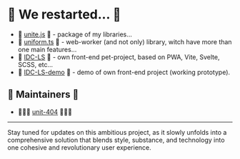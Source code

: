 # 🏴 We restarted... 🏴

- 🏅 [unite.js](https://github.com/BZ-0/unite.js) 🏅 - package of my libraries...
- 🥋 [uniform.ts](https://github.com/BZ-0/uniform.ts) 🥋 - web-worker (and not only) library, witch have more than one main features...
- 👑 [IDC-LS](https://github.com/BZ-0/IDC-LS) 👑 - own front-end pet-project, based on PWA, Vite, Svelte, SCSS, etc...
- 🐴 [IDC-LS-demo](https://idc-lx.ru/) 🐴 - demo of own front-end project (working prototype).

## 🔧 Maintainers 🔧

- 🤷🏻‍♂️ [unit-404](https://github.com/unit-404) 🤷🏻‍♂️

---

Stay tuned for updates on this ambitious project, as it slowly unfolds into a comprehensive solution that blends style, substance, and technology into one cohesive and revolutionary user experience.
